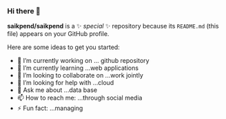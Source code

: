 ### Hi there 👋

**saikpend/saikpend** is a ✨ _special_ ✨ repository because its `README.md` (this file) appears on your GitHub profile.

Here are some ideas to get you started:

- 🔭 I’m currently working on ... github repository
- 🌱 I’m currently learning ...web applications
- 👯 I’m looking to collaborate on ...work jointly 
- 🤔 I’m looking for help with ...cloud
- 💬 Ask me about ...data base
- 📫 How to reach me: ...through social media
- ⚡ Fun fact: ...managing

